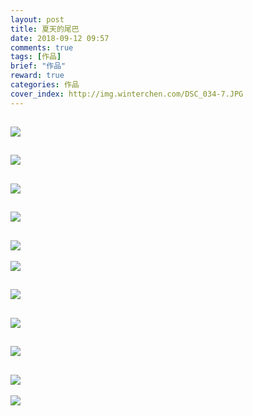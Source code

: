```yaml
---
layout: post
title: 夏天的尾巴
date: 2018-09-12 09:57
comments: true
tags: [作品]
brief: "作品"
reward: true
categories: 作品
cover_index: http://img.winterchen.com/DSC_034-7.JPG
---
```


![](http://img.winterchen.com/DSC_0347.JPG)
---

![](http://img.winterchen.com/DSC_0457.JPG)
---

![](http://img.winterchen.com/DSC_0465.JPG)
---

![](http://img.winterchen.com/DSC_0467.JPG)
---

![](http://img.winterchen.com/DSC_0378.JPG)
---


![](http://img.winterchen.com/DSC_0348.JPG)

![](http://img.winterchen.com/DSC_0361.JPG)
---
![](http://img.winterchen.com/DSC_0374.JPG)
---

![](http://img.winterchen.com/DSC_0486.JPG)
---
![](http://img.winterchen.com/DSC_0486.JPG)
---
![](http://img.winterchen.com/DSC_0502.JPG)

